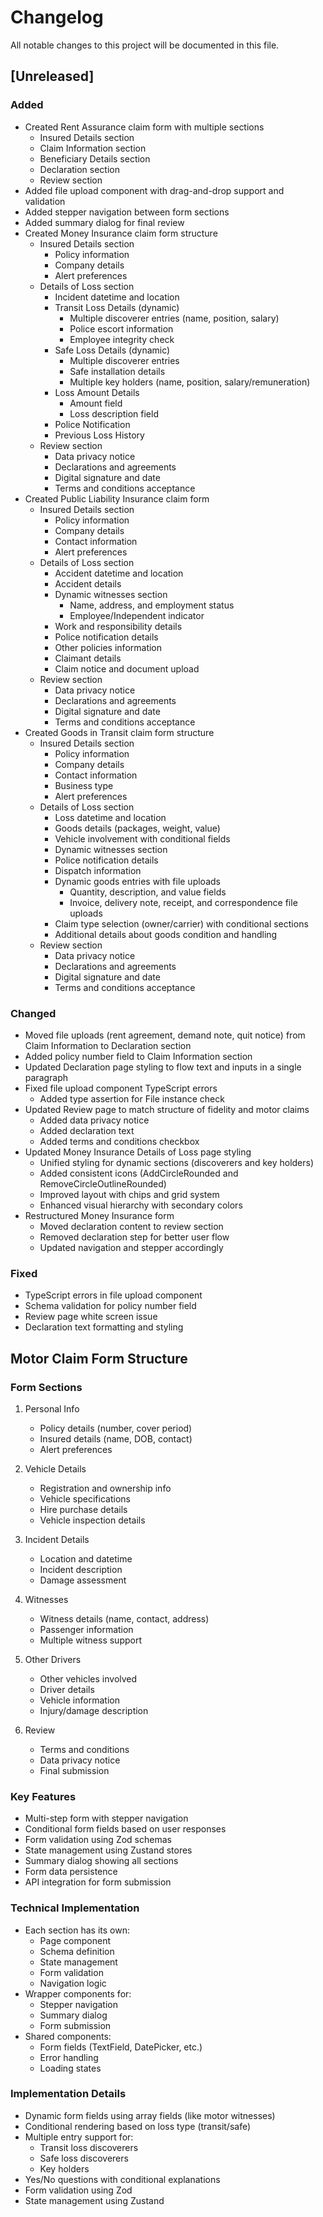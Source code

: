 # Changelog

All notable changes to this project will be documented in this file.

## [Unreleased]

### Added
- Created Rent Assurance claim form with multiple sections
  - Insured Details section
  - Claim Information section
  - Beneficiary Details section
  - Declaration section
  - Review section
- Added file upload component with drag-and-drop support and validation
- Added stepper navigation between form sections
- Added summary dialog for final review
- Created Money Insurance claim form structure
  - Insured Details section
    - Policy information
    - Company details
    - Alert preferences
  - Details of Loss section
    - Incident datetime and location
    - Transit Loss Details (dynamic)
      - Multiple discoverer entries (name, position, salary)
      - Police escort information
      - Employee integrity check
    - Safe Loss Details (dynamic)
      - Multiple discoverer entries
      - Safe installation details
      - Multiple key holders (name, position, salary/remuneration)
    - Loss Amount Details
      - Amount field
      - Loss description field
    - Police Notification
    - Previous Loss History
  - Review section
    - Data privacy notice
    - Declarations and agreements
    - Digital signature and date
    - Terms and conditions acceptance
- Created Public Liability Insurance claim form
  - Insured Details section
    - Policy information
    - Company details
    - Contact information
    - Alert preferences
  - Details of Loss section
    - Accident datetime and location
    - Accident details
    - Dynamic witnesses section
      - Name, address, and employment status
      - Employee/Independent indicator
    - Work and responsibility details
    - Police notification details
    - Other policies information
    - Claimant details
    - Claim notice and document upload
  - Review section
    - Data privacy notice
    - Declarations and agreements
    - Digital signature and date
    - Terms and conditions acceptance
- Created Goods in Transit claim form structure
  - Insured Details section
    - Policy information
    - Company details
    - Contact information
    - Business type
    - Alert preferences
  - Details of Loss section
    - Loss datetime and location
    - Goods details (packages, weight, value)
    - Vehicle involvement with conditional fields
    - Dynamic witnesses section
    - Police notification details
    - Dispatch information
    - Dynamic goods entries with file uploads
      - Quantity, description, and value fields
      - Invoice, delivery note, receipt, and correspondence file uploads
    - Claim type selection (owner/carrier) with conditional sections
    - Additional details about goods condition and handling
  - Review section
    - Data privacy notice
    - Declarations and agreements
    - Digital signature and date
    - Terms and conditions acceptance

### Changed
- Moved file uploads (rent agreement, demand note, quit notice) from Claim Information to Declaration section
- Added policy number field to Claim Information section
- Updated Declaration page styling to flow text and inputs in a single paragraph
- Fixed file upload component TypeScript errors
  - Added type assertion for File instance check
- Updated Review page to match structure of fidelity and motor claims
  - Added data privacy notice
  - Added declaration text
  - Added terms and conditions checkbox
- Updated Money Insurance Details of Loss page styling
  - Unified styling for dynamic sections (discoverers and key holders)
  - Added consistent icons (AddCircleRounded and RemoveCircleOutlineRounded)
  - Improved layout with chips and grid system
  - Enhanced visual hierarchy with secondary colors
- Restructured Money Insurance form
  - Moved declaration content to review section
  - Removed declaration step for better user flow
  - Updated navigation and stepper accordingly

### Fixed
- TypeScript errors in file upload component
- Schema validation for policy number field
- Review page white screen issue
- Declaration text formatting and styling

## Motor Claim Form Structure

### Form Sections
1. Personal Info
   - Policy details (number, cover period)
   - Insured details (name, DOB, contact)
   - Alert preferences

2. Vehicle Details
   - Registration and ownership info
   - Vehicle specifications
   - Hire purchase details
   - Vehicle inspection details

3. Incident Details
   - Location and datetime
   - Incident description
   - Damage assessment

4. Witnesses
   - Witness details (name, contact, address)
   - Passenger information
   - Multiple witness support

5. Other Drivers
   - Other vehicles involved
   - Driver details
   - Vehicle information
   - Injury/damage description

6. Review
   - Terms and conditions
   - Data privacy notice
   - Final submission

### Key Features
- Multi-step form with stepper navigation
- Conditional form fields based on user responses
- Form validation using Zod schemas
- State management using Zustand stores
- Summary dialog showing all sections
- Form data persistence
- API integration for form submission

### Technical Implementation
- Each section has its own:
  - Page component
  - Schema definition
  - State management
  - Form validation
  - Navigation logic
- Wrapper components for:
  - Stepper navigation
  - Summary dialog
  - Form submission
- Shared components:
  - Form fields (TextField, DatePicker, etc.)
  - Error handling
  - Loading states

### Implementation Details
- Dynamic form fields using array fields (like motor witnesses)
- Conditional rendering based on loss type (transit/safe)
- Multiple entry support for:
  - Transit loss discoverers
  - Safe loss discoverers
  - Key holders
- Yes/No questions with conditional explanations
- Form validation using Zod
- State management using Zustand 